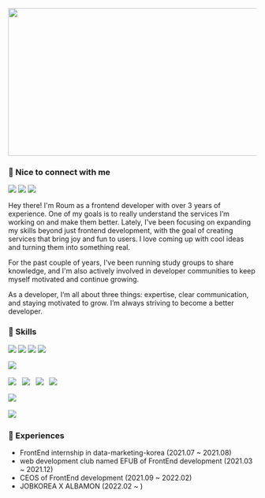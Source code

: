 <!--
![header](https://capsule-render.vercel.app/api?type=waving&height=300&text=Hello!&desc=FrontEnd-developer&fontAlign=80&fontAlignY=40&descAlign=80&descAlignY=60&color=gradient&animation=fadeIn)
-->


<a href="https://www.gitanimals.org/en_US?utm_medium=image&utm_source=roum02&utm_content=farm">
<img
  src="https://render.gitanimals.org/farms/roum02"
  width="600"
  height="300"
/>
</a>
  

### 👋 Nice to connect with me
<p>
  <a href="https://velog.io/@roum02/posts" target="_blank"><img src="https://img.shields.io/badge/Blog-black?style=flat-square&logo=Velog&logoColor=white"/></a>
  <a href="https://www.linkedin.com/in/roum02/" target="_blank"><img src="https://img.shields.io/badge/RoumLee-0A66C2?style=flat-square&logo=Linkedin&logoColor=white"/></a>
  <a href="mailto:roum02@ewhain.net" target="_blank"><img src="https://img.shields.io/badge/roum02@ewhain.net-EA4335?style=flat-square&logo=Gmail&logoColor=white"/></a>
</p>


<p>
Hey there! I'm Roum as a frontend developer with over 3 years of experience. One of my goals is to really understand the services I’m working on and make them better.
<!-- I’m passionate about improving services, and I’ve contributed to streamlining processes in my previous projects. -->
Lately, I've been focusing on expanding my skills beyond just frontend development, with the goal of creating services that bring joy and fun to users.
I love coming up with cool ideas and turning them into something real.

For the past couple of years, I've been running study groups to share knowledge, and I'm also actively involved in developer communities to keep myself motivated and continue growing.

As a developer, I’m all about three things: expertise, clear communication, and staying motivated to grow. I’m always striving to become a better developer.
</p>

<!--
<h3>💻 Projects 💻</h3>
<hr/>
<p>제가 어떤 프로젝트를 했는지 알고 싶으시다면 </p>
<a href="https://stream-cent-884.notion.site/FE-25f3e634393d464dbf5afbf81b8c1e27">👉 여기를 방문해주세요 :)</a>
<br/>
<br/>
-->

### 💪 Skills

<div>
  <img src="https://img.shields.io/badge/React-61DAFB?style=flat-square&logo=React&logoColor=black"/>
  <img src="https://img.shields.io/badge/Javascript-yellow?style=flat-square&logo=javascript&logoColor=white">
  <img src="https://img.shields.io/badge/TypeScript-3178C6?style=flat-square&logo=TypeScript&logoColor=white"/>
  <img src="https://img.shields.io/badge/Next.js-000000?style=flat-square&logo=next.js&logoColor=white">
</div>
<p>
<!--  <img src="https://img.shields.io/badge/Android-3DDC84?style=flat-square&logo=Android&logoColor=white"/></a> &nbsp -->
 <img src="https://img.shields.io/badge/ReactNative-F7DF1E?style=flat-square&logo=ReactNative&logoColor=white"/></a> &nbsp
</p>
<p>
 <img src="https://img.shields.io/badge/Express-339933?style=flat-square&logo=Express&logoColor=white"/></a> &nbsp
 <img src="https://img.shields.io/badge/Nestjs-E0234E?style=flat-square&logo=Nestjs&logoColor=white"/></a> &nbsp
 <img src="https://img.shields.io/badge/MySQL-4479A1?style=flat-square&logo=MySQL&logoColor=white"/></a> &nbsp
 <img src="https://img.shields.io/badge/postgresql-4169E1?style=flat-square&logo=postgresql&logoColor=white"/></a>&nbsp
</p>
<p>
 <img src="https://img.shields.io/badge/Python-3776AB?style=flat-square&logo=Python&logoColor=white"> &nbsp
</p>
<p>
  <img src="https://img.shields.io/badge/aws-232F3E?style=for-the-badge&logo=Amazon&logoColor=white"> &nbsp
</p>


### 🏅 Experiences

- FrontEnd internship in data-marketing-korea (2021.07 ~ 2021.08)
- web development club named EFUB of FrontEnd development (2021.03 ~ 2021.12)
- CEOS of FrontEnd development (2021.09 ~ 2022.02)
- JOBKOREA X ALBAMON (2022.02 ~ )

<br/>
<!--
<img src="https://github-readme-stats.vercel.app/api/top-langs/?username=roum02&show_icons=true&layout=compact&theme=graywhite&hide_border=true" align="center"/>
 -->
